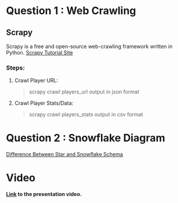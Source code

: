 # Question 1 : Web Crawling

## Scrapy
Scrapy is a free and open-source web-crawling framework written in Python.
[Scrapy Tutorial Site](https://docs.scrapy.org/en/latest/intro/tutorial.html)

### Steps:
1. Crawl Player URL:
	> scrapy crawl players_url
	> output in json format
2. Crawl Player Stats/Data:
	> scrapy crawl players_stats
	> output in csv format
	
# Question 2 : Snowflake Diagram
[Difference Between Star and Snowflake Schema](https://techdifferences.com/difference-between-star-and-snowflake-schema.html)

# Video
<b> [Link](https://youtu.be/3JuKjUGqqi4) to the presentation video. <b>
